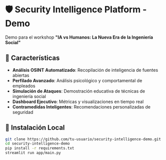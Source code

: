 # 🛡️ Security Intelligence Platform - Demo

Demo para el workshop **"IA vs Humanos: La Nueva Era de la Ingeniería Social"**

## 🚀 Características

- **Análisis OSINT Automatizado**: Recopilación de inteligencia de fuentes abiertas
- **Perfilado Avanzado**: Análisis psicológico y comportamental de empleados
- **Simulación de Ataques**: Demostración educativa de técnicas de ingeniería social
- **Dashboard Ejecutivo**: Métricas y visualizaciones en tiempo real
- **Contramedidas Inteligentes**: Recomendaciones personalizadas de seguridad

## 🔧 Instalación Local

```bash
git clone https://github.com/tu-usuario/security-intelligence-demo.git
cd security-intelligence-demo
pip install -r requirements.txt
streamlit run app/main.py

